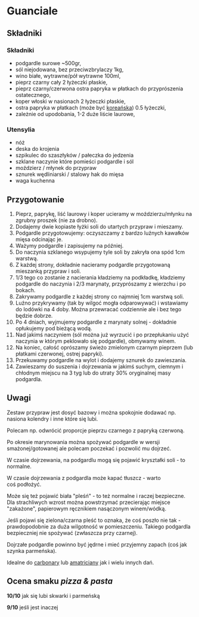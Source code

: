 # Guanciale

## Składniki

### Składniki

-   podgardle surowe ~500gr,
-   sól niejodowana, bez przeciwzbrylaczy 1kg,
-   wino białe, wytrawne/pół wytrawne 100ml,
-   pieprz czarny cały 2 łyżeczki płaskie,
-   pieprz czarny/czerwona ostra papryka w płatkach do przyprószenia ostatecznego,
-   koper włoski w nasionach 2 łyżeczki płaskie,
-   ostra papryka w płatkach (może być [koreańska](https://en.wikipedia.org/wiki/Korean_chili_pepper)) 0.5 łyżeczki,
-   zależnie od upodobania, 1-2 duże liście laurowe,

### Utensylia

-   nóż
-   deska do krojenia
-   szpikulec do szaszłyków / pałeczka do jedzenia
-   szklane naczynie które pomieści podgardle i sól
-   moździerz / młynek do przypraw
-   sznurek wędliniarski / stalowy hak do mięsa
-   waga kuchenna

## Przygotowanie

1. Pieprz, paprykę, liść laurowy i koper ucieramy w moździerzu/młynku na zgrubny proszek (nie za drobno).
2. Dodajemy dwie kopiaste łyżki soli do utartych przypraw i mieszamy.
3. Podgardle przygotowujemy: oczyszczamy z bardzo luźnych kawałków mięsa odcinając je.
4. Ważymy podgardle i zapisujemy na później.
5. Do naczynia szklanego wsypujemy tyle soli by zakryła ona spód 1cm warstwą.
6. Z każdej strony, dokładnie nacieramy podgardle przygotowaną mieszanką przypraw i soli.
7. 1/3 tego co zostanie z nacierania kładziemy na podkładkę, kładziemy podgardle do naczynia i 2/3 marynaty, przyprószamy z wierzchu i po bokach.
8. Zakrywamy podgardle z każdej strony co najmniej 1cm warstwą soli.
9. Luźno przykrywamy (tak by wilgoć mogła odparowywać) i wstawiamy do lodówki na 4 doby. Można przewracać codziennie ale i bez tego będzie dobrze.
10. Po 4 dniach, wyjmujemy podgardle z marynaty solnej - dokładnie opłukujemy pod bieżącą wodą.
11. Nad jakimś naczyniem (sól można już wyrzucić i po przepłukaniu użyć naczynia w którym peklowało się podgardle), obmywamy winem.
12. Na koniec, całość oprószamy świeżo zmielonym czarnym pieprzem (lub płatkami czerwonej, ostrej papryki).
13. Przekuwamy podgardle na wylot i dodajemy sznurek do zawieszania.
14. Zawieszamy do suszenia i dojrzewania w jakimś suchym, ciemnym i chłodnym miejscu na 3 tyg lub do utraty 30% oryginalnej masy podgardla.

## Uwagi

Zestaw przypraw jest dosyć bazowy i można spokojnie dodawać np. nasiona kolendry i inne które się lubi.

Polecam np. odwrócić proporcje pieprzu czarnego z papryką czerwoną.

Po okresie marynowania można spożywać podgardle w wersji smażonej/gotowanej ale polecam poczekać i pozwolić mu dojrzeć.

W czasie dojrzewania, na podgardlu mogą się pojawić kryształki soli - to normalne.

W czasie dojrzewania z podgardla może kapać tłuszcz - warto coś podłożyć.

Może się też pojawić biała "pleśń" - to też normalne i raczej bezpieczne. Dla strachliwych wzrost można powstrzymać przecierając miejsce "zakażone", papierowym ręcznikiem nasączonym winem/wódką.

Jeśli pojawi się zielona/czarna pleść to oznaka, że coś poszło nie tak - prawdopodobnie za duża wilgotność w pomieszczeniu. Takiego podgardla bezpieczniej nie spożywać (zwłaszcza przy czarnej).

Dojrzałe podgardle powinno być jędrne i mieć przyjemny zapach (coś jak szynka parmeńska).

Idealne do [carbonary](https://www.youtube.com/watch?v=593WWQPGtYY) lub [amatriciany](https://www.youtube.com/watch?v=y7ot3RqTcWM) jak i wielu innych dań.

## Ocena smaku _pizza & pasta_

**10/10** jak się lubi skwarki i parmeńską

**9/10** jeśli jest inaczej
